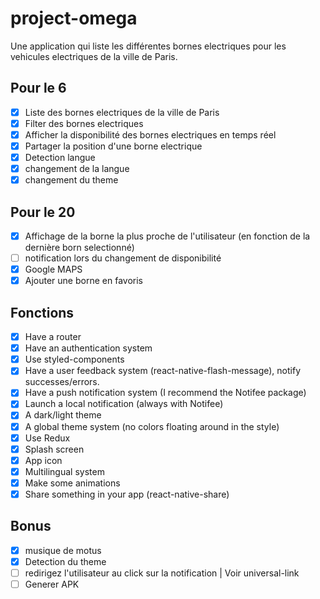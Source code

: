# project-omega

Une application qui liste les différentes bornes electriques pour les vehicules electriques de la ville de Paris.

## Pour le 6

- [x] Liste des bornes electriques de la ville de Paris
- [x] Filter des bornes electriques
- [x] Afficher la disponibilité des bornes electriques en temps réel
- [x] Partager la position d'une borne electrique
- [x] Detection langue
- [x] changement de la langue
- [x] changement du theme

## Pour le 20

- [x] Affichage de la borne la plus proche de l'utilisateur (en fonction de la dernière born selectionné)
- [ ] notification lors du changement de disponibilité
- [x] Google MAPS
- [x] Ajouter une borne en favoris

## Fonctions

- [x] Have a router
- [x] Have an authentication system
- [x] Use styled-components
- [x] Have a user feedback system (react-native-flash-message), notify successes/errors.
- [x] Have a push notification system (I recommend the Notifee package)
- [x] Launch a local notification (always with Notifee)
- [x] A dark/light theme
- [x] A global theme system (no colors floating around in the style)
- [x] Use Redux
- [x] Splash screen
- [x] App icon
- [x] Multilingual system
- [x] Make some animations
- [x] Share something in your app (react-native-share)

## Bonus

- [x] musique de motus
- [x] Detection du theme
- [ ] redirigez l'utilisateur au click sur la notification | Voir universal-link
- [ ] Generer APK
